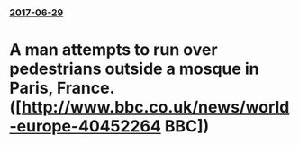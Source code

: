 ### [2017-06-29](/news/2017/06/29/index.md)

# A man attempts to run over pedestrians outside a mosque in Paris, France. ([http://www.bbc.co.uk/news/world-europe-40452264 BBC])



